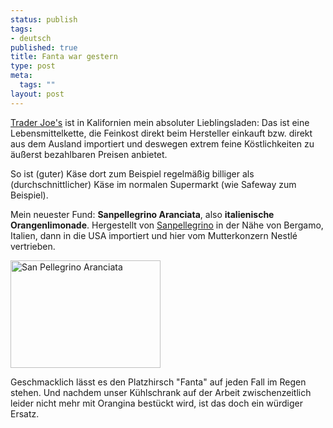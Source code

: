 ```yaml
--- 
status: publish
tags: 
- deutsch
published: true
title: Fanta war gestern
type: post
meta: 
  tags: ""
layout: post
---
```

<a href="http://www.traderjoes.com/">Trader Joe's</a> ist in Kalifornien mein absoluter Lieblingsladen: Das ist eine Lebensmittelkette, die Feinkost direkt beim Hersteller einkauft bzw. direkt aus dem Ausland importiert und deswegen extrem feine Köstlichkeiten zu äußerst bezahlbaren Preisen anbietet.

So ist (guter) Käse dort zum Beispiel regelmäßig billiger als (durchschnittlicher) Käse im normalen Supermarkt (wie Safeway zum Beispiel).

Mein neuester Fund: <strong>Sanpellegrino Aranciata</strong>, also <strong>italienische Orangenlimonade</strong>. Hergestellt von <a href="http://en.wikipedia.org/wiki/San_Pellegrino">Sanpellegrino</a> in der Nähe von Bergamo, Italien, dann in die USA importiert und hier vom Mutterkonzern Nestlé vertrieben.

<a href="http://www.flickr.com/photos/freeed/372749782/" title="Photo Sharing"><img src="http://farm1.static.flickr.com/141/372749782_0ef70ef706_m.jpg" width="240" height="172" alt="San Pellegrino Aranciata" /></a>

Geschmacklich lässt es den Platzhirsch "Fanta" auf jeden Fall im Regen stehen. Und nachdem unser Kühlschrank auf der Arbeit zwischenzeitlich leider nicht mehr mit Orangina bestückt wird, ist das doch ein würdiger Ersatz.
